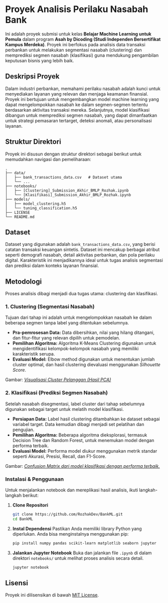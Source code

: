# Proyek Analisis Perilaku Nasabah Bank

Ini adalah proyek submisi untuk kelas **Belajar Machine Learning untuk Pemula** dalam program **Asah by Dicoding (Studi Independen Bersertifikat Kampus Merdeka)**. Proyek ini berfokus pada analisis data transaksi perbankan untuk melakukan segmentasi nasabah (clustering) dan memprediksi segmen nasabah (klasifikasi) guna mendukung pengambilan keputusan bisnis yang lebih baik.

## Deskripsi Proyek

Dalam industri perbankan, memahami perilaku nasabah adalah kunci untuk menyediakan layanan yang relevan dan menjaga keamanan finansial. Proyek ini bertujuan untuk mengembangkan model machine learning yang dapat mengelompokkan nasabah ke dalam segmen-segmen tertentu berdasarkan aktivitas transaksi mereka. Selanjutnya, model klasifikasi dibangun untuk memprediksi segmen nasabah, yang dapat dimanfaatkan untuk strategi pemasaran tertarget, deteksi anomali, atau personalisasi layanan.

## Struktur Direktori

Proyek ini disusun dengan struktur direktori sebagai berikut untuk memudahkan navigasi dan pemeliharaan:

```text
.
├── data/
│   ├── bank_transactions_data.csv   # Dataset utama
│   └── ...
├── notebooks/
│   ├── [Clustering]_Submission_Akhir_BMLP_Rozhak.ipynb
│   └── [Klasifikasi]_Submission_Akhir_BMLP_Rozhak.ipynb
├── models/
│   ├── model_clustering.h5
│   └── tuning_classification.h5
├── LICENSE
└── README.md
```

## Dataset

Dataset yang digunakan adalah `bank_transactions_data.csv`, yang berisi catatan transaksi keuangan sintetis. Dataset ini mencakup berbagai atribut seperti demografi nasabah, detail aktivitas perbankan, dan pola perilaku digital. Karakteristik ini menjadikannya ideal untuk tugas analisis segmentasi dan prediksi dalam konteks layanan finansial.

## Metodologi

Proses analisis dibagi menjadi dua tugas utama: clustering dan klasifikasi.

### 1. Clustering (Segmentasi Nasabah)

Tujuan dari tahap ini adalah untuk mengelompokkan nasabah ke dalam beberapa segmen tanpa label yang ditentukan sebelumnya.

* **Pra-pemrosesan Data:** Data dibersihkan, nilai yang hilang ditangani, dan fitur-fitur yang relevan dipilih untuk pemodelan.
* **Pemilihan Algoritma:** Algoritma K-Means Clustering digunakan untuk mengidentifikasi kelompok-kelompok nasabah yang memiliki karakteristik serupa.
* **Evaluasi Model:** Elbow method digunakan untuk menentukan jumlah cluster optimal, dan hasil clustering dievaluasi menggunakan _Silhouette Score_.

Gambar: [_Visualisasi Cluster Pelanggan (Hasil PCA)_](assets/visualisasi_cluster_pelanggan_pca.png)

### 2. Klasifikasi (Prediksi Segmen Nasabah)

Setelah nasabah disegmentasi, label cluster dari tahap sebelumnya digunakan sebagai target untuk melatih model klasifikasi.

* **Persiapan Data:** Label hasil clustering ditambahkan ke dataset sebagai variabel target. Data kemudian dibagi menjadi set pelatihan dan pengujian.
* **Pemilihan Algoritma:** Beberapa algoritma dieksplorasi, termasuk Decision Tree dan Random Forest, untuk menemukan model dengan performa terbaik.
* **Evaluasi Model:** Performa model diukur menggunakan metrik standar seperti Akurasi, Presisi, Recall, dan F1-Score.

Gambar: [_Confusion Matrix dari model klasifikasi dengan performa terbaik._](assets/laporan_klasifikasi_rf_tuning.png)

### Instalasi & Penggunaan

Untuk menjalankan notebook dan mereplikasi hasil analisis, ikuti langkah-langkah berikut:

1. **Clone Repositori**
   
   ```bash
   git clone https://github.com/RozhakDev/BankML.git
   cd BankML
   ```

2. **Instal Dependensi**
    Pastikan Anda memiliki library Python yang diperlukan. Anda bisa menginstalnya menggunakan pip:
   
   ```bash
   pip install numpy pandas scikit-learn matplotlib seaborn jupyter
   ```

3. **Jalankan Jupyter Notebook**
    Buka dan jalankan file `.ipynb` di dalam direktori `notebooks/` untuk melihat proses analisis secara detail.
   
   ```bash
   jupyter notebook
   ```

## Lisensi

Proyek ini dilisensikan di bawah [MIT License](LICENSE).